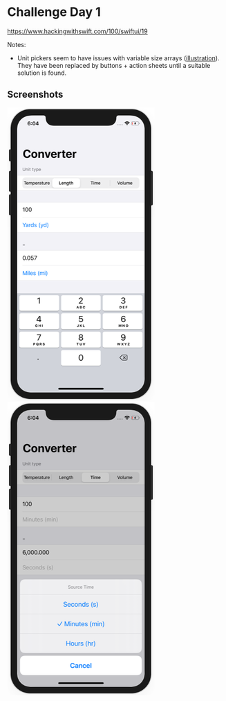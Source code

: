 # Challenge Day 1

https://www.hackingwithswift.com/100/swiftui/19

Notes:
- Unit pickers seem to have issues with variable size arrays ([illustration](https://stackoverflow.com/questions/58352798/swiftui-picker-does-not-update-correctly-when-changing-datasource)). They have been replaced by buttons + action sheets until a suitable solution is found.  

## Screenshots

![screenshot1](screenshots/screen01.png)
![screenshot2](screenshots/screen02.png)
